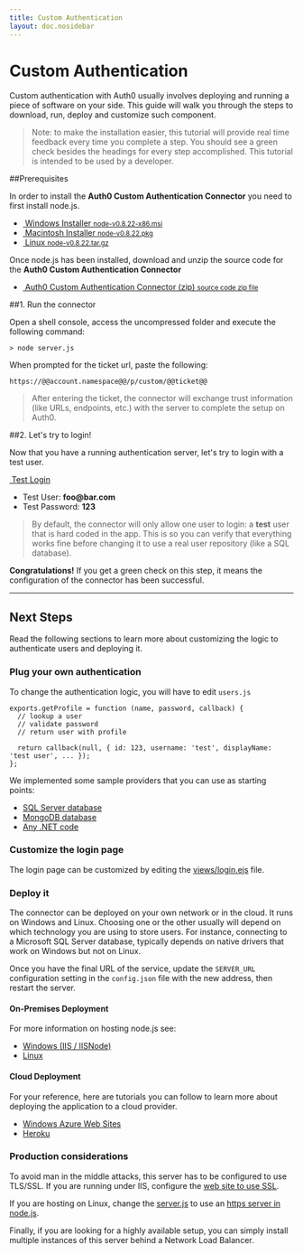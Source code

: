 ```yaml
---
title: Custom Authentication
layout: doc.nosidebar
---
```

# Custom Authentication

Custom authentication with Auth0 usually involves deploying and running a piece of software on your side. This guide will walk you through the steps to download, run, deploy and customize such component.

> Note: to make the installation easier, this tutorial will provide real time feedback every time you complete a step. You should see a green check besides the headings for every step accomplished. This tutorial is intended to be used by a developer.

##Prerequisites

In order to install the __Auth0 Custom Authentication Connector__ you need to first install node.js.

<div class="installers">
  <ul>
    <li>
      <a href="http://nodejs.org/dist/v0.8.22/node-v0.8.22-x86.msi" target="_blank">
        <img src="//cdn.auth0.com/docs/img/node-windows.png" alt="">
        Windows Installer
        <small>node-v0.8.22-x86.msi</small>
      </a>
    </li>
    <li>
      <a href="http://nodejs.org/dist/v0.8.22/node-v0.8.22.pkg" target="_blank">
        <img src="//cdn.auth0.com/docs/img/node-mac.png" alt="">
        Macintosh Installer
        <small>node-v0.8.22.pkg</small>
      </a>
    </li>
    <li id="source">
      <a href="http://nodejs.org/dist/v0.8.22/node-v0.8.22.tar.gz" target="_blank">
        <img src="//cdn.auth0.com/docs/img/node-linux.png" alt="">
        Linux
        <small>node-v0.8.22.tar.gz</small>
      </a>
    </li>
  </ul>
</div>

Once node.js has been installed, download and unzip the source code for the __Auth0 Custom Authentication Connector__

<div class="installers">
  <ul>
    <li>
      <a href="https://github.com/auth0/custom-connector/archive/master.zip" target="_blank">
        <img src="//cdn.auth0.com/docs/img/package.png" alt="">
        Auth0 Custom Authentication Connector (zip)
        <small>source code zip file</small>
      </a>
    </li>
  </ul>
</div>

##1. Run the connector

Open a shell console, access the uncompressed folder and execute the following command:

	> node server.js

When prompted for the ticket url, paste the following:

	https://@@account.namespace@@/p/custom/@@ticket@@

> After entering the ticket, the connector will exchange trust information (like URLs, endpoints, etc.) with the server to complete the setup on Auth0.

##2. Let's try to login!

Now that you have a running authentication server, let's try to login with a test user.

<a href="@@uiURL@@/tester?ticket=@@ticket@@" class="btn btn-mid" target="_blank"><i class="icon icon-user"></i>&nbsp;<span class="text">Test Login</span></a>

-  Test User: __foo@bar.com__
-  Test Password: __123__

> By default, the connector will only allow one user to login: a __test__ user that is hard coded in the app. This is so you can verify that everything works fine before changing it to use a real user repository (like a SQL database).

**Congratulations!** If you get a green check on this step, it means the configuration of the connector has been successful.

----

## Next Steps

Read the following sections to learn more about customizing the logic to authenticate users and deploying it.

### Plug your own authentication

To change the authentication logic, you will have to edit `users.js`

	exports.getProfile = function (name, password, callback) {
	  // lookup a user
	  // validate password
	  // return user with profile

	  return callback(null, { id: 123, username: 'test', displayName: 'test user', ... });
	};

We implemented some sample providers that you can use as starting points:

- [SQL Server database](https://github.com/auth0/custom-connector/tree/master/examples/FromSqlServer)
- [MongoDB database](https://github.com/auth0/custom-connector/tree/master/examples/FromMongoDb)
- [Any .NET code](https://github.com/auth0/custom-connector/tree/master/examples/From.Net)

### Customize the login page

The login page can be customized by editing the [views/login.ejs](https://github.com/auth0/custom-connector/blob/master/views/login.ejs) file.

### Deploy it

The connector can be deployed on your own network or in the cloud. It runs on Windows and Linux. Choosing one or the other usually will depend on which technology you are using to store users. For instance, connecting to a Microsoft SQL Server database, typically depends on native drivers that work on Windows but not on Linux.

Once you have the final URL of the service, update the `SERVER_URL` configuration setting in the `config.json` file with the new address, then restart the server.

#### On-Premises Deployment

For more information on hosting node.js see:

* [Windows (IIS / IISNode)](https://github.com/tjanczuk/iisnode)
* [Linux](http://howtonode.org/deploying-node-upstart-monit)

#### Cloud Deployment

For your reference, here are tutorials you can follow to learn more about deploying the application to a cloud provider.

* [Windows Azure Web Sites](http://www.windowsazure.com/en-us/develop/nodejs/tutorials/web-site-with-webmatrix/)
* [Heroku](https://devcenter.heroku.com/articles/nodejs)

### Production considerations

To avoid man in the middle attacks, this server has to be configured to use TLS/SSL. If you are running under IIS, configure the [web site to use SSL](http://www.iis.net/learn/manage/configuring-security/how-to-set-up-ssl-on-iis).

If you are hosting on Linux, change the [server.js](https://github.com/auth0/ad-ldap-connector/blob/master/server.js) to use an [https server in node.js](http://nodejs.org/api/https.html#https_https_createserver_options_requestlistener).

Finally, if you are looking for a highly available setup, you can simply install multiple instances of this server behind a Network Load Balancer.

<script src="//ajax.googleapis.com/ajax/libs/jquery/1.9.0/jquery.min.js"></script>

<script type="text/javascript">
var prevStep = 0, checkIntervalLapse = 5000;
var checkStep = function () {
	if ('@@ticket@@' === 'YOUR_TICKET')
		return;

	$.ajax({
		url:   '/ticket/step?ticket=@@ticket@@',
		cache: false
	}).done(function (data) {

		var currentStep = data.currentStep;
		if (prevStep == currentStep) return setTimeout(checkStep, checkIntervalLapse);

		for (var i = 1; i < currentStep; i++) {
			$('h2:contains(' + i + '.)')
				.addClass('step-finished')
				.prepend('<img src="//cdn.auth0.com/docs/img/check.png">');
		};

		$('.current-step').removeClass('current-step');

		$('h2:contains(' + currentStep + '.)').addClass('current-step');

		if (currentStep === 3 && $('#logmeout3').length === 0) {
			$('<iframe id="logmeout3" style="visibility: hidden;" src="http://localhost:4000/logout"></iframe>')
				.appendTo('body');
		}

		prevStep = currentStep;
		setTimeout(checkStep, checkIntervalLapse);
	});
};
$(checkStep);
</script>
